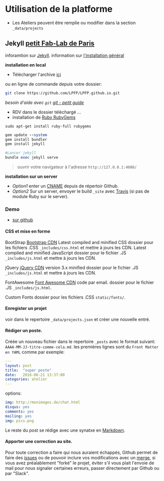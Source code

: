 # Utilisation de la platforme

* Les Ateliers peuvent être remplie ou modifier dans la section `_data/projects`

## Jekyll [petit Fab-Lab de Paris](http://lepetitfablabdeparis.fr/)
inforamtion sur [Jekyll](http://jekyllrb.com/docs/usage/).
information sur [l'installation général](http://jekyllrb.com/docs/installation/)

**installation en local**
* Télécharger l'archive [içi](https://github.com/LPFP/LPFP.github.io/archive/master.zip)

ou en ligne de commande depuis votre dossier:

```bash
git clone https://github.com/LPFP/LPFP.github.io.git
```

*besoin d'aide avec `git` [git - petit guide](http://rogerdudler.github.io/git-guide/index.fr.html)*

* RDV dans le dossier téléchargé ...
* installation de [Ruby RubyGems](http://rubygems.org/pages/download)

```shell
sudo apt-get install ruby-full rubygems
```

```ruby
gem update --system
gem install bundler
gem install jekyll

#Lancer jekyll
bundle exec jekyll serve
```

>ouvrir votre navigateur à l'adresse `http://127.0.0.1:4000/`

**installation sur un server**

* *Option1* enter un [CNAME](https://help.github.com/articles/using-a-custom-domain-with-github-pages/) depuis de répertoir Github.
* *Option2* Sur un server, envoyer le build `_site` avec [Travis](https://travis-ci.org/) (si pas de module Ruby sur le server).

### Demo
* [sur github](https://lpfp.github.io/)



#### CSS et mise en forme
BootStrap
[Bootstrap CDN](http://getbootstrap.com/getting-started/#download)
Latest compiled and minified CSS
dossier pour les fichiers .CSS `_includes/css.html` et mettre à jours les CDN.
Latest compiled and minified JavaScript
dossier pour le fichier .JS `_includes/js.html` et mettre à jours les CDN.

jQuery
[jQuery CDN](https://code.jquery.com/)
version 3.x minified
dossier pour le fichier .JS `_includes/js.html` et mettre à jours les CDN.

FontAwesome
[Font Awesome CDN](http://fontawesome.io/get-started/)
code par email.
dossier pour le fichier .JS `_includes/js.html`.

Custom Fonts
dossier pour les fichiers .CSS `static/fonts/`.

#### Enregister un projet
voir dans le repertoire `_data/projects.json` et créer une nouvelle entré.

#### Rédiger un poste.
Créée un nouveau fichier dans le repertoire `_posts` avec le format suivant: `AAAA-MM-JJ-titre-comme-cela.md`.
les premières lignes sont du `Front Matter en YAML` comme par exemple:

```yaml
---
layout: post
title:  "super poste"
date:   2016-06-21 13:37:00
categories: atelier
---
```
options:
```yaml
img: http://monimages.de/chat.html
disqus: yes
comments: yes
mailing: yes
img: pics.png
```

Le reste du post se rédige avec une synatxe en [Markdown](https://daringfireball.net/projects/markdown/basics).


#### Apporter une correction au site.
Pour toute correction a faire qui nous auraient échappés, Github permet de faire des [issues](https://github.com/LPFP/LPFP.github.io/issues) ou de pouvoir inclure vos modifications avec un [merge](https://github.com/LPFP/LPFP.github.io/pulls), si vous avez préalablement "forké" le projet, éviter s'il vous plait l'envoie de mail pour nous signaler certaines erreurs, passer directement par Github ou par "Slack".
